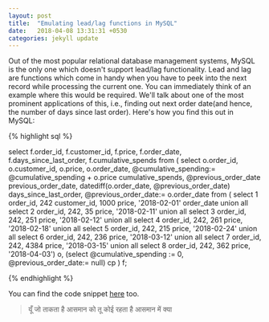 ```yaml
---
layout: post
title:  "Emulating lead/lag functions in MySQL"
date:   2018-04-08 13:31:31 +0530
categories: jekyll update
---
```


Out of the most popular relational database management systems, MySQL is the
only one which doesn't support lead/lag functionality. Lead and lag are
functions which come in handy when you have to peek into the next record while
processing the current one. You can immediately think of an example where this
would be required. We'll talk about one of the most prominent applications of
this, i.e., finding out next order date(and hence, the number of days since
last order). Here's how you find this out in MySQL:

{% highlight sql %}

select f.order_id,
       f.customer_id,
       f.price,
       f.order_date,
       f.days_since_last_order,
       f.cumulative_spends
from (
select o.order_id,
       o.customer_id,
       o.price,
       o.order_date,
       @cumulative_spending:= @cumulative_spending + o.price cumulative_spends,
       @previous_order_date previous_order_date,
       datediff(o.order_date, @previous_order_date) days_since_last_order,
       @previous_order_date:= o.order_date
from (
select 1 order_id, 242 customer_id, 1000 price, '2018-02-01' order_date union all
select 2 order_id, 242, 35 price, '2018-02-11' union all
select 3 order_id, 242, 251 price, '2018-02-12' union all
select 4 order_id, 242, 261 price, '2018-02-18' union all
select 5 order_id, 242, 215 price, '2018-02-24' union all
select 6 order_id, 242, 236 price, '2018-03-12' union all
select 7 order_id, 242, 4384 price, '2018-03-15' union all
select 8 order_id, 242, 362 price, '2018-04-03') o,
(select @cumulative_spending := 0, @previous_order_date:= null) cp
) f;

{% endhighlight %}

You can find the code snippet [here][sql-fiddle] too.

> यूँ जो ताकता है आसमान को तू
> कोई रहता है आसमान में क्या 

[sql-fiddle]: http://www.sqlfiddle.com/#!9/9eecb/26319
